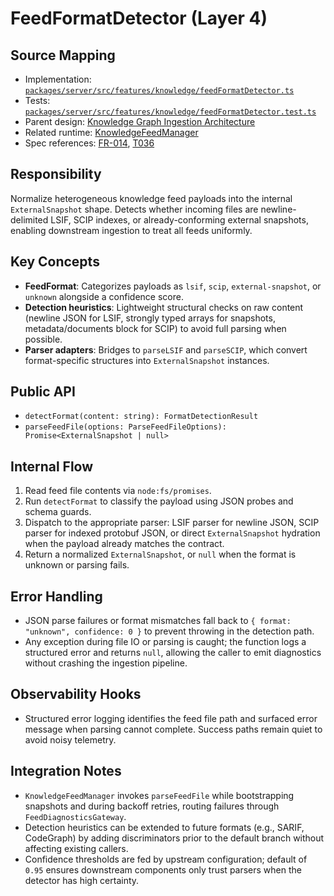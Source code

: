 # FeedFormatDetector (Layer 4)

## Source Mapping
- Implementation: [`packages/server/src/features/knowledge/feedFormatDetector.ts`](../../../packages/server/src/features/knowledge/feedFormatDetector.ts)
- Tests: [`packages/server/src/features/knowledge/feedFormatDetector.test.ts`](../../../packages/server/src/features/knowledge/feedFormatDetector.test.ts)
- Parent design: [Knowledge Graph Ingestion Architecture](../knowledge-graph-ingestion.mdmd.md)
- Related runtime: [KnowledgeFeedManager](./knowledgeFeedManager.mdmd.md)
- Spec references: [FR-014](../../../specs/001-link-aware-diagnostics/spec.md#functional-requirements), [T036](../../../specs/001-link-aware-diagnostics/tasks.md)

## Responsibility
Normalize heterogeneous knowledge feed payloads into the internal `ExternalSnapshot` shape. Detects whether incoming files are newline-delimited LSIF, SCIP indexes, or already-conforming external snapshots, enabling downstream ingestion to treat all feeds uniformly.

## Key Concepts
- **FeedFormat**: Categorizes payloads as `lsif`, `scip`, `external-snapshot`, or `unknown` alongside a confidence score.
- **Detection heuristics**: Lightweight structural checks on raw content (newline JSON for LSIF, strongly typed arrays for snapshots, metadata/documents block for SCIP) to avoid full parsing when possible.
- **Parser adapters**: Bridges to `parseLSIF` and `parseSCIP`, which convert format-specific structures into `ExternalSnapshot` instances.

## Public API
- `detectFormat(content: string): FormatDetectionResult`
- `parseFeedFile(options: ParseFeedFileOptions): Promise<ExternalSnapshot | null>`

## Internal Flow
1. Read feed file contents via `node:fs/promises`.
2. Run `detectFormat` to classify the payload using JSON probes and schema guards.
3. Dispatch to the appropriate parser: LSIF parser for newline JSON, SCIP parser for indexed protobuf JSON, or direct `ExternalSnapshot` hydration when the payload already matches the contract.
4. Return a normalized `ExternalSnapshot`, or `null` when the format is unknown or parsing fails.

## Error Handling
- JSON parse failures or format mismatches fall back to `{ format: "unknown", confidence: 0 }` to prevent throwing in the detection path.
- Any exception during file IO or parsing is caught; the function logs a structured error and returns `null`, allowing the caller to emit diagnostics without crashing the ingestion pipeline.

## Observability Hooks
- Structured error logging identifies the feed file path and surfaced error message when parsing cannot complete. Success paths remain quiet to avoid noisy telemetry.

## Integration Notes
- `KnowledgeFeedManager` invokes `parseFeedFile` while bootstrapping snapshots and during backoff retries, routing failures through `FeedDiagnosticsGateway`.
- Detection heuristics can be extended to future formats (e.g., SARIF, CodeGraph) by adding discriminators prior to the default branch without affecting existing callers.
- Confidence thresholds are fed by upstream configuration; default of `0.95` ensures downstream components only trust parsers when the detector has high certainty.
